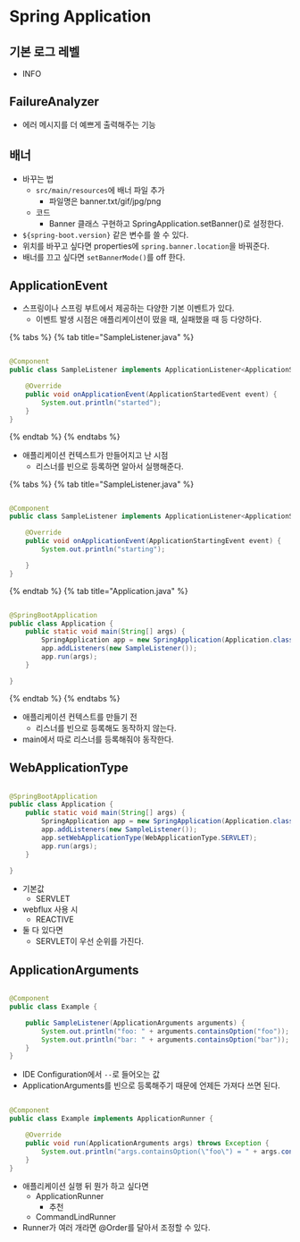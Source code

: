 # Spring Application

## 기본 로그 레벨

- INFO

## FailureAnalyzer

- 에러 메시지를 더 예쁘게 출력해주는 기능

## 배너

- 바꾸는 법
    - `src/main/resources`에 배너 파일 추가
        - 파일명은 banner.txt/gif/jpg/png
    - 코드
        - Banner 클래스 구현하고 SpringApplication.setBanner()로 설정한다.
- `${spring-boot.version}` 같은 변수를 쓸 수 있다.
- 위치를 바꾸고 싶다면 properties에 `spring.banner.location`을 바꿔준다.
- 배너를 끄고 싶다면 `setBannerMode()`를 off 한다.

## ApplicationEvent

- 스프링이나 스프링 부트에서 제공하는 다양한 기본 이벤트가 있다.
    - 이벤트 발생 시점은 애플리케이션이 떴을 때, 실패했을 때 등 다양하다.

{% tabs %} {% tab title="SampleListener.java" %}

```java

@Component
public class SampleListener implements ApplicationListener<ApplicationStartedEvent> {

    @Override
    public void onApplicationEvent(ApplicationStartedEvent event) {
        System.out.println("started");
    }
}

```

{% endtab %} {% endtabs %}

- 애플리케이션 컨텍스트가 만들어지고 난 시점
    - 리스너를 빈으로 등록하면 알아서 실행해준다.

{% tabs %} {% tab title="SampleListener.java" %}

```java

@Component
public class SampleListener implements ApplicationListener<ApplicationStartingEvent> {

    @Override
    public void onApplicationEvent(ApplicationStartingEvent event) {
        System.out.println("starting");

    }
}
```

{% endtab %} {% tab title="Application.java" %}

```java

@SpringBootApplication
public class Application {
    public static void main(String[] args) {
        SpringApplication app = new SpringApplication(Application.class);
        app.addListeners(new SampleListener());
        app.run(args);
    }

}
```

{% endtab %} {% endtabs %}

- 애플리케이션 컨텍스트를 만들기 전
    - 리스너를 빈으로 등록해도 동작하지 않는다.
- main에서 따로 리스너를 등록해줘야 동작한다.

## WebApplicationType

```java

@SpringBootApplication
public class Application {
    public static void main(String[] args) {
        SpringApplication app = new SpringApplication(Application.class);
        app.addListeners(new SampleListener());
        app.setWebApplicationType(WebApplicationType.SERVLET);
        app.run(args);
    }

}

```

- 기본값
    - SERVLET
- webflux 사용 시
    - REACTIVE
- 둘 다 있다면
    - SERVLET이 우선 순위를 가진다.

## ApplicationArguments

```java

@Component
public class Example {

    public SampleListener(ApplicationArguments arguments) {
        System.out.println("foo: " + arguments.containsOption("foo"));
        System.out.println("bar: " + arguments.containsOption("bar"));
    }
}

```

- IDE Configuration에서 `--`로 들어오는 값
- ApplicationArguments를 빈으로 등록해주기 때문에 언제든 가져다 쓰면 된다.

```java

@Component
public class Example implements ApplicationRunner {

    @Override
    public void run(ApplicationArguments args) throws Exception {
        System.out.println("args.containsOption(\"foo\") = " + args.containsOption("foo"));
    }
}
```

- 애플리케이션 실행 뒤 뭔가 하고 싶다면
    - ApplicationRunner
        - 추천
    - CommandLindRunner
- Runner가 여러 개라면 @Order를 달아서 조정할 수 있다.